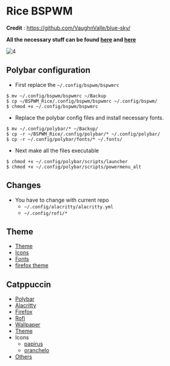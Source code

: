 # Rice BSPWM

**Credit** : https://github.com/VaughnValle/blue-sky/

**All the necessary stuff can be found [here](https://github.com/VaughnValle/blue-sky/blob/master/README.md) and [here](https://github.com/miscellaneous-mice/Linux_Rice)**


![4](https://github.com/miscellaneous-mice/BSPWM_Rice/assets/79500624/acff8caf-239f-4642-bb71-18ddc49fe4b3)


## Polybar configuration
- First replace the ```~/.config/bspwm/bspwmrc```
```
$ mv ~/.config/bspwm/bspwmrc ~/Backup
$ cp ~/BSPWM_Rice/.config/bspwm/bspwmrc ~/.config/bspwm/
$ chmod +x ~/.config/bspwm/bspwmrc
```
- Replace the polybar config files and install necessary fonts.
```
$ mv ~/.config/polybar/* ~/Backup/
$ cp -r ~/BSPWM_Rice/.config/polybar/* ~/.config/polybar/
$ cp -r ~/.config/polybar/fonts/* ~/.fonts/
```
- Next make all the files executable
```
$ chmod +x ~/.config/polybar/scripts/launcher
$ chmod +x ~/.config/polybar/scripts/powermenu_alt
```
## Changes
- You have to change with current repo
  - ```~/.config/alacritty/alacritty.yml```
  - ```~/.config/rofi/*```
  
## Theme
- [Theme](https://www.xfce-look.org/p/1267246/)
- [Icons](https://www.xfce-look.org/p/1937741)
- [Fonts](https://damieng.com/blog/2008/05/26/envy-code-r-preview-7-coding-font-released/)
- [firefox theme](https://addons.mozilla.org/en-US/firefox/addon/arctic-nord-theme/?utm_source=addons.mozilla.org&utm_medium=referral&utm_content=search)

## Catppuccin
- [Polybar](https://github.com/miscellaneous-mice/polybar)
- [Alacritty](https://github.com/miscellaneous-mice/Terminal_Rice/tree/main#configuring-alacritty-themes)
- [Firefox](https://addons.mozilla.org/en-GB/firefox/addon/catppuccin/)
- [Rofi](https://github.com/catppuccin/rofi/tree/main)
- [Wallpaper](https://github.com/Gingeh/wallpapers/tree/main)
- [Theme](https://github.com/catppuccin/gtk)
- Icons
  - [papirus](https://github.com/PapirusDevelopmentTeam/papirus-icon-theme#third-party-packages)
  - [oranchelo](https://github.com/OrancheloTeam/oranchelo-icon-theme)
- [Others](https://github.com/catppuccin/catppuccin)
